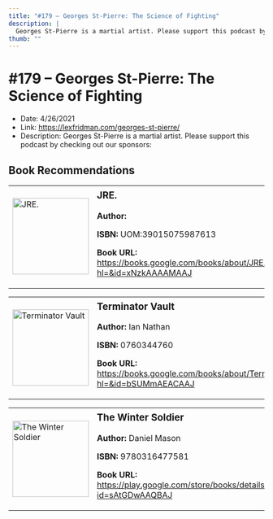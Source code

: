 ```yaml
---
title: "#179 – Georges St-Pierre: The Science of Fighting"
description: |
  Georges St-Pierre is a martial artist. Please support this podcast by checking out our sponsors:"
thumb: ""
---
```


# #179 – Georges St-Pierre: The Science of Fighting

  - Date: 4/26/2021
  - Link: https://lexfridman.com/georges-st-pierre/
  - Description: Georges St-Pierre is a martial artist. Please support this podcast by checking out our sponsors:

## Book Recommendations

<table style="border: none;"><tr style="border: none;"><td style="border: none;"><img src="http://books.google.com/books/content?id=xNzkAAAAMAAJ&printsec=frontcover&img=1&zoom=1&source=gbs_api" alt="JRE." width="150" style="vertical-align: top;"></td><td style="border: none; vertical-align: top;"><h3 style='margin-top: 5'>JRE.</h3><p><strong>Author:</strong> </p><p><strong>ISBN:</strong> UOM:39015075987613</p><p><strong>Book URL:</strong> <a href="https://books.google.com/books/about/JRE.html?hl=&id=xNzkAAAAMAAJ">https://books.google.com/books/about/JRE.html?hl=&id=xNzkAAAAMAAJ</a></p></td></tr></table>
<table style="border: none;"><tr style="border: none;"><td style="border: none;"><img src="http://books.google.com/books/content?id=bSUMmAEACAAJ&printsec=frontcover&img=1&zoom=1&source=gbs_api" alt="Terminator Vault" width="150" style="vertical-align: top;"></td><td style="border: none; vertical-align: top;"><h3 style='margin-top: 5'>Terminator Vault</h3><p><strong>Author:</strong> Ian Nathan</p><p><strong>ISBN:</strong> 0760344760</p><p><strong>Book URL:</strong> <a href="https://books.google.com/books/about/Terminator_Vault.html?hl=&id=bSUMmAEACAAJ">https://books.google.com/books/about/Terminator_Vault.html?hl=&id=bSUMmAEACAAJ</a></p></td></tr></table>
<table style="border: none;"><tr style="border: none;"><td style="border: none;"><img src="http://books.google.com/books/content?id=sAtGDwAAQBAJ&printsec=frontcover&img=1&zoom=1&edge=curl&source=gbs_api" alt="The Winter Soldier" width="150" style="vertical-align: top;"></td><td style="border: none; vertical-align: top;"><h3 style='margin-top: 5'>The Winter Soldier</h3><p><strong>Author:</strong> Daniel Mason</p><p><strong>ISBN:</strong> 9780316477581</p><p><strong>Book URL:</strong> <a href="https://play.google.com/store/books/details?id=sAtGDwAAQBAJ">https://play.google.com/store/books/details?id=sAtGDwAAQBAJ</a></p></td></tr></table>
